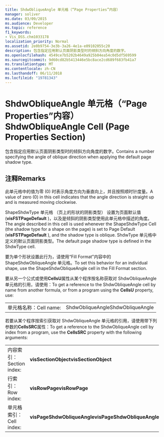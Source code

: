 ```yaml
---
title: ShdwObliqueAngle 单元格（“Page Properties”内容）
manager: soliver
ms.date: 03/09/2015
ms.audience: Developer
ms.topic: reference
f1_keywords:
- Vis_DSS.chm1033178
localization_priority: Normal
ms.assetid: 2e0b9754-3e3b-3a26-4e1a-e09102055c20
description: 包含指定应用默认页面阴影类型时的倾斜方向角度的数字。
ms.openlocfilehash: 4549ce7b5202b4649a925b04ea54c0d5df569599
ms.sourcegitcommit: 9d60cd82b5413446e5bc8ace2cd689f683fb41a7
ms.translationtype: MT
ms.contentlocale: zh-CN
ms.lasthandoff: 06/11/2018
ms.locfileid: "19781343"
---
```

# <a name="shdwobliqueangle-cell-page-properties-section"></a><span data-ttu-id="a6e91-103">ShdwObliqueAngle 单元格（“Page Properties”内容）</span><span class="sxs-lookup"><span data-stu-id="a6e91-103">ShdwObliqueAngle Cell (Page Properties Section)</span></span>

<span data-ttu-id="a6e91-104">包含指定应用默认页面阴影类型时的倾斜方向角度的数字。</span><span class="sxs-lookup"><span data-stu-id="a6e91-104">Contains a number specifying the angle of oblique direction when applying the default page shadow type.</span></span>
  
## <a name="remarks"></a><span data-ttu-id="a6e91-105">注释</span><span class="sxs-lookup"><span data-stu-id="a6e91-105">Remarks</span></span>

<span data-ttu-id="a6e91-106">此单元格中的值为零 (0) 时表示角度方向为垂直向上，并且按照顺时针度量。</span><span class="sxs-lookup"><span data-stu-id="a6e91-106">A value of zero (0) in this cell indicates that the angle direction is straight up and is measured moving clockwise.</span></span>
  
 <span data-ttu-id="a6e91-107">ShapeShdwType 单元格 （页上的形状的阴影类型） 设置为页面默认值 (**visFSTPageDefault** )，以及是倾斜的阴影类型使用此单元格中描述的角度。</span><span class="sxs-lookup"><span data-stu-id="a6e91-107">The angle described in this cell is used whenever the ShapeShdwType Cell (the shadow type for a shape on the page) is set to Page Default (**visFSTPageDefault** ), and the shadow type is oblique.</span></span> <span data-ttu-id="a6e91-108">ShdwType 单元格中定义的默认页面阴影类型。</span><span class="sxs-lookup"><span data-stu-id="a6e91-108">The default page shadow type is defined in the ShdwType cell.</span></span> 
  
<span data-ttu-id="a6e91-109">要为单个形状设置此行为，请使用“Fill Format”内容中的 ShapeShdwObliqueAngle 单元格。</span><span class="sxs-lookup"><span data-stu-id="a6e91-109">To set this behavior for an individual shape, use the ShapeShdwObliqueAngle cell in the Fill Format section.</span></span>
  
<span data-ttu-id="a6e91-110">要从另一个公式或使用**CellsU**属性从某个程序按名称获取对 ShdwObliqueAngle 单元格的引用，请使用：</span><span class="sxs-lookup"><span data-stu-id="a6e91-110">To get a reference to the ShdwObliqueAngle cell by name from another formula, or from a program using the **CellsU** property, use:</span></span> 
  
|||
|:-----|:-----|
| <span data-ttu-id="a6e91-111">单元格名称：</span><span class="sxs-lookup"><span data-stu-id="a6e91-111">Cell name:</span></span>  <br/> | <span data-ttu-id="a6e91-112">ShdwObliqueAngle</span><span class="sxs-lookup"><span data-stu-id="a6e91-112">ShdwObliqueAngle</span></span>  <br/> |
   
<span data-ttu-id="a6e91-113">若要从某个程序按索引获取对 ShdwObliqueAngle 单元格的引用，请使用带下列参数的**CellsSRC**属性：</span><span class="sxs-lookup"><span data-stu-id="a6e91-113">To get a reference to the ShdwObliqueAngle cell by index from a program, use the **CellsSRC** property with the following arguments:</span></span> 
  
|||
|:-----|:-----|
| <span data-ttu-id="a6e91-114">内容索引：</span><span class="sxs-lookup"><span data-stu-id="a6e91-114">Section index:</span></span>  <br/> |<span data-ttu-id="a6e91-115">**visSectionObject**</span><span class="sxs-lookup"><span data-stu-id="a6e91-115">**visSectionObject**</span></span> <br/> |
| <span data-ttu-id="a6e91-116">行索引：</span><span class="sxs-lookup"><span data-stu-id="a6e91-116">Row index:</span></span>  <br/> |<span data-ttu-id="a6e91-117">**visRowPage**</span><span class="sxs-lookup"><span data-stu-id="a6e91-117">**visRowPage**</span></span> <br/> |
| <span data-ttu-id="a6e91-118">单元格索引：</span><span class="sxs-lookup"><span data-stu-id="a6e91-118">Cell index:</span></span>  <br/> |<span data-ttu-id="a6e91-119">**visPageShdwObliqueAngle**</span><span class="sxs-lookup"><span data-stu-id="a6e91-119">**visPageShdwObliqueAngle**</span></span> <br/> |
   

